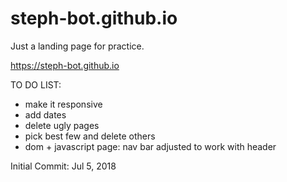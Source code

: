 # steph-bot.github.io

Just a landing page for practice.

https://steph-bot.github.io


TO DO LIST:
- make it responsive
- add dates
- delete ugly pages
- pick best few and delete others
- dom + javascript page: nav bar adjusted to work with header

Initial Commit: Jul 5, 2018
